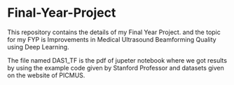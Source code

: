 # Final-Year-Project
This repository contains the details of my Final Year Project. and the topic for my FYP is Improvements in Medical Ultrasound Beamforming Quality using Deep Learning.



The file named DAS1_TF is the pdf of jupeter notebook where we got results by using the example code given by Stanford Professor and datasets given on the website of PICMUS. 
